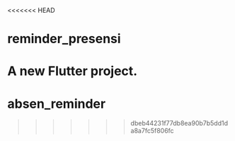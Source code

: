 <<<<<<< HEAD
# reminder_presensi

A new Flutter project.
=======
# absen_reminder
>>>>>>> dbeb44231f77db8ea90b7b5dd1da8a7fc5f806fc
